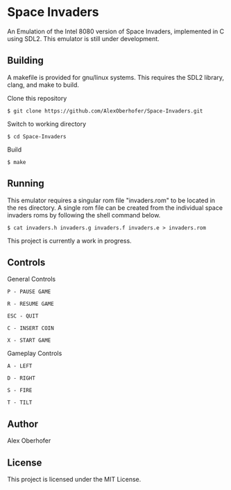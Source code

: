 # Space Invaders

An Emulation of the Intel 8080 version of Space Invaders, implemented in C using SDL2. This emulator is still under development.

## Building
A makefile is provided for gnu/linux systems. This requires the SDL2 library, clang, and make to build.

Clone this repository

```
$ git clone https://github.com/AlexOberhofer/Space-Invaders.git
```
Switch to working directory

```
$ cd Space-Invaders
```

Build

```
$ make
```

## Running

This emulator requires a singular rom file "invaders.rom" to be located in the res directory. A single rom file can be created from the individual space invaders roms by following the shell command below.

```
$ cat invaders.h invaders.g invaders.f invaders.e > invaders.rom
```

This project is currently a work in progress. 

## Controls

General Controls

```
P - PAUSE GAME
```

```
R - RESUME GAME
```

```
ESC - QUIT 
```

```
C - INSERT COIN
```

```
X - START GAME
```

Gameplay Controls

```
A - LEFT 
```

```
D - RIGHT 
```

```
S - FIRE 
```

```
T - TILT 
```



## Author

Alex Oberhofer

## License

This project is licensed under the MIT License.
